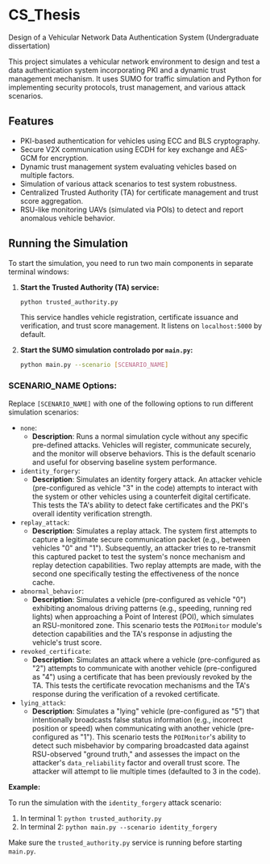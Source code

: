 # CS_Thesis
Design of a Vehicular Network Data Authentication System (Undergraduate dissertation)

This project simulates a vehicular network environment to design and test a data authentication system incorporating PKI and a dynamic trust management mechanism. It uses SUMO for traffic simulation and Python for implementing security protocols, trust management, and various attack scenarios.

## Features
* PKI-based authentication for vehicles using ECC and BLS cryptography.
* Secure V2X communication using ECDH for key exchange and AES-GCM for encryption.
* Dynamic trust management system evaluating vehicles based on multiple factors.
* Simulation of various attack scenarios to test system robustness.
* Centralized Trusted Authority (TA) for certificate management and trust score aggregation.
* RSU-like monitoring UAVs (simulated via POIs) to detect and report anomalous vehicle behavior.


## Running the Simulation

To start the simulation, you need to run two main components in separate terminal windows:

1.  **Start the Trusted Authority (TA) service:**
    ```bash
    python trusted_authority.py
    ```
    This service handles vehicle registration, certificate issuance and verification, and trust score management. It listens on `localhost:5000` by default.

2.  **Start the SUMO simulation controlado por `main.py`:**
    ```bash
    python main.py --scenario [SCENARIO_NAME]
    ```

### SCENARIO_NAME Options:

Replace `[SCENARIO_NAME]` with one of the following options to run different simulation scenarios:

* `none`:
    * **Description**: Runs a normal simulation cycle without any specific pre-defined attacks. Vehicles will register, communicate securely, and the monitor will observe behaviors. This is the default scenario and useful for observing baseline system performance.
* `identity_forgery`:
    * **Description**: Simulates an identity forgery attack. An attacker vehicle (pre-configured as vehicle "3" in the code) attempts to interact with the system or other vehicles using a counterfeit digital certificate. This tests the TA's ability to detect fake certificates and the PKI's overall identity verification strength.
* `replay_attack`:
    * **Description**: Simulates a replay attack. The system first attempts to capture a legitimate secure communication packet (e.g., between vehicles "0" and "1"). Subsequently, an attacker tries to re-transmit this captured packet to test the system's nonce mechanism and replay detection capabilities. Two replay attempts are made, with the second one specifically testing the effectiveness of the nonce cache.
* `abnormal_behavior`:
    * **Description**: Simulates a vehicle (pre-configured as vehicle "0") exhibiting anomalous driving patterns (e.g., speeding, running red lights) when approaching a Point of Interest (POI), which simulates an RSU-monitored zone. This scenario tests the `POIMonitor` module's detection capabilities and the TA's response in adjusting the vehicle's trust score.
* `revoked_certificate`:
    * **Description**: Simulates an attack where a vehicle (pre-configured as "2") attempts to communicate with another vehicle (pre-configured as "4") using a certificate that has been previously revoked by the TA. This tests the certificate revocation mechanisms and the TA's response during the verification of a revoked certificate.
* `lying_attack`:
    * **Description**: Simulates a "lying" vehicle (pre-configured as "5") that intentionally broadcasts false status information (e.g., incorrect position or speed) when communicating with another vehicle (pre-configured as "1"). This scenario tests the `POIMonitor`'s ability to detect such misbehavior by comparing broadcasted data against RSU-observed "ground truth," and assesses the impact on the attacker's `data_reliability` factor and overall trust score. The attacker will attempt to lie multiple times (defaulted to 3 in the code).

**Example:**

To run the simulation with the `identity_forgery` attack scenario:

1.  In terminal 1: `python trusted_authority.py`
2.  In terminal 2: `python main.py --scenario identity_forgery`

Make sure the `trusted_authority.py` service is running before starting `main.py`.
